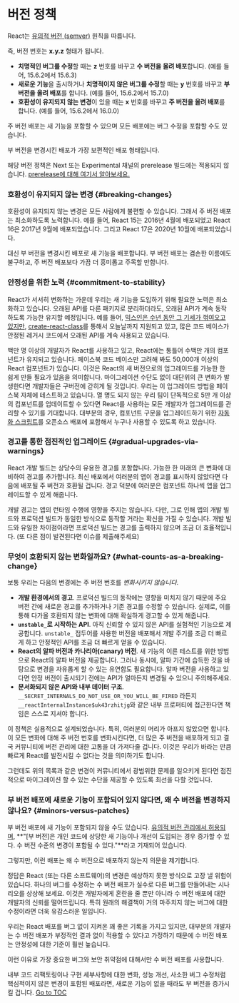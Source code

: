 
# 버전 정책


React는 [유의적 버전 (semver)](https://semver.org/) 원칙을 따릅니다.

즉, 버전 번호는 **x.y.z** 형태가 됩니다.

* **치명적인 버그를 수정**할 때는 **z** 번호를 바꾸고 **수 버전을 올려 배포**합니다. (예를 들어, 15.6.2에서 15.6.3)
* **새로운 기능**을 출시하거나 **치명적이지 않은 버그를 수정**할 때는 **y** 번호를 바꾸고 **부 버전을 올려 배포**를 합니다. (예를 들어, 15.6.2에서 15.7.0)
* **호환성이 유지되지 않는 변경**이 있을 때는 **x** 번호를 바꾸고 **주 버전을 올려 배포**를 합니다. (예를 들어, 15.6.2에서 16.0.0)

주 버전 배포는 새 기능을 포함할 수 있으며 모든 배포에는 버그 수정을 포함할 수도 있습니다.

부 버전을 변경시킨 배포가 가장 보편적인 배포 형태입니다.

해당 버전 정책은 Next 또는 Experimental 채널의 prerelease 빌드에는 적용되지 않습니다. [prerelease에 대해 여기서 알아보세요.](./release-channels.html)

### 호환성이 유지되지 않는 변경 {#breaking-changes}

호환성이 유지되지 않는 변경은 모든 사람에게 불편할 수 있습니다. 그래서 주 버전 배포는 최소화하도록 노력합니다. 예를 들어, React 15는 2016년 4월에 배포되었고 React 16은 2017년 9월에 배포되었습니다. 그리고 React 17은 2020년 10월에 배포되었습니다.

대신 부 버전을 변경시킨 배포로 새 기능을 배포합니다. 부 버전 배포는 겸손한 이름에도 불구하고, 주 버전 배포보다 가끔 더 흥미롭고 주목할 만합니다.

### 안정성을 위한 노력 {#commitment-to-stability}

React가 서서히 변화하는 가운데 우리는 새 기능을 도입하기 위해 필요한 노력은 최소화하고 있습니다. 오래된 API를 다른 패키지로 분리하더라도, 오래된 API가 계속 동작하도록 가능한 유지할 예정입니다. 예를 들어, [믹스인은 수년 동안 그 기세가 꺾여오고 있지만](/blog/2016/07/13/mixins-considered-harmful.html), [create-react-class](./react-without-es6.html#mixins)를 통해서 오늘날까지 지원되고 있고, 많은 코드 베이스가 안정된 레거시 코드에서 오래된 API를 계속 사용되고 있습니다.

백만 명 이상의 개발자가 React를 사용하고 있고, React에는 통틀어 수백만 개의 컴포넌트가 유지되고 있습니다. 페이스북 코드 베이스만 고려해 봐도 50,000개 이상의 React 컴포넌트가 있습니다. 이것은 React의 새 버전으로의 업그레이드를 가능한 한 쉽게 만들 필요가 있음을 의미합니다. 마이그레이션 수단도 없이 대단위의 큰 변화가 발생한다면 개발자들은 구버전에 갇히게 될 것입니다. 우리는 이 업그레이드 방법을 페이스북 자체에 테스트하고 있습니다. 열 명도 되지 않는 우리 팀이 단독적으로 5만 개 이상의 컴포넌트를 업데이트할 수 있다면 React를 사용하는 모든 개발자가 업그레이드를 관리할 수 있기를 기대합니다. 대부분의 경우, 컴포넌트 구문을 업그레이드하기 위한 [자동화 스크립트](https://github.com/reactjs/react-codemod)를 오픈소스 배포에 포함해서 누구나 사용할 수 있도록 하고 있습니다.

### 경고를 통한 점진적인 업그레이드 {#gradual-upgrades-via-warnings}

React 개발 빌드는 상당수의 유용한 경고를 포함합니다. 가능한 한 미래의 큰 변화에 대비하여 경고를 추가합니다. 최신 배포에서 여러분의 앱이 경고를 표시하지 않았다면 다음에 배포될 주 버전과 호환될 겁니다. 경고 덕분에 여러분은 컴포넌트 하나씩 앱을 업그레이드할 수 있게 해줍니다.

개발 경고는 앱의 런타임 수행에 영향을 주지는 않습니다. 다만, 그로 인해 앱의 개발 빌드와 프로덕션 빌드가 동일한 방식으로 동작할 거라는 확신을 가질 수 있습니다. 개발 빌드와 유일한 차이점이라면 프로덕션 빌드는 경고를 출력하지 않으며 조금 더 효율적입니다. (또 다른 점이 발견된다면 이슈를 제출해주세요)

### 무엇이 호환되지 않는 변화일까요? {#what-counts-as-a-breaking-change}

보통 우리는 다음의 변경에는 주 버전 번호를 *변화시키지 않습니다*.

* **개발 환경에서의 경고**. 프로덕션 빌드의 동작에는 영향을 미치지 않기 때문에 주요 버전 간에 새로운 경고를 추가하거나 기존 경고를 수정할 수 있습니다. 실제로, 이를 통해 다가올 호환되지 않는 변화에 대해 확실하게 경고할 수 있게 해줍니다.
* **`unstable_`로 시작하는 API**. 아직 신뢰할 수 있지 않은 API를 실험적인 기능으로 제공합니다. `unstable_` 접두어를 사용한 버전을 배포해서 개발 주기를 조금 더 빠르게 하고 안정적인 API를 조금 더 빠르게 얻을 수 있습니다.
* **React의 알파 버전과 카나리아(canary) 버전**. 새 기능의 이른 테스트를 위한 방법으로 React의 알파 버전을 제공합니다. 그러나 동시에, 알파 기간에 습득한 것을 바탕으로 변경을 자유롭게 할 수 있는 유연함도 필요합니다. 알파 버전을 사용하고 있다면 안정 버전이 출시되기 전에는 API가 얼마든지 변경될 수 있으니 주의해주세요.
* **문서화되지 않은 API와 내부 데이터 구조**. `__SECRET_INTERNALS_DO_NOT_USE_OR_YOU_WILL_BE_FIRED` 라든지 `__reactInternalInstance$uk43rzhitjg`와 같은 내부 프로퍼티에 접근한다면 책임은 스스로 지셔야 합니다.

이 정책은 실용적으로 설계되었습니다. 특히, 여러분의 머리가 아프지 않았으면 합니다. 이 모든 변화에 대해 주 버전 번호를 변화시킨다면, 더 많은 주 버전을 배포하게 되고 결국 커뮤니티에 버전 관리에 대한 고통을 더 가져다줄 겁니다. 이것은 우리가 바라는 만큼 빠르게 React를 발전시킬 수 없다는 것을 의미하기도 합니다.

그런데도 위의 목록과 같은 변경이 커뮤니티에서 광범위한 문제를 일으키게 된다면 점진적으로 마이그레이션 할 수 있는 수단을 제공할 수 있도록 최선을 다할 것입니다.

### 부 버전 배포에 새로운 기능이 포함되어 있지 않다면, 왜 수 버전을 변경하지 않나요? {#minors-versus-patches}

부 버전 배포에 새 기능이 포함되지 않을 수도 있습니다. [유의적 버전 관리에서 허용되며](https://semver.org/#spec-item-7), **"[부 버전]은 개인 코드에 상당한 새 기능이나 개선이 도입되는 경우 증가할 수 있다. 수 버전 수준의 변경이 포함될 수 있다."**라고 기재되어 있습니다.

그렇지만, 이런 배포는 왜 수 버전으로 배포하지 않는지 의문을 제기합니다.

정답은 React (또는 다른 소프트웨어)의 변경은 예상하지 못한 방식으로 고장 낼 위험이 있습니다. 하나의 버그를 수정하는 수 버전 배포가 실수로 다른 버그를 만들어내는 시나리오를 상상해 보세요. 이것은 개발자에게 혼란을 줄 뿐만 아니라 수 버전 배포에 대한 개발자의 신뢰를 떨어뜨립니다. 특히 원래의 해결책이 거의 마주치지 않는 버그에 대한 수정이라면 더욱 유감스러운 일입니다.

우리는 React 배포를 버그 없이 지켜온 꽤 좋은 기록을 가지고 있지만, 대부분의 개발자는 수 버전 배포가 부정적인 결과 없이 적용할 수 있다고 가정하기 때문에 수 버전 배포는 안정성에 대한 기준이 훨씬 높습니다.

이런 이유로 가장 중요한 버그와 보안 취약점에 대해서만 수 버전 배포를 사용합니다.

내부 코드 리팩토링이나 구현 세부사항에 대한 변화, 성능 개선, 사소한 버그 수정처럼 핵심적이지 않은 변경이 포함된 배포라면, 새로운 기능이 없을 때라도 부 버전을 증가시킬 겁니다.
<span style="float: footnote;"><a href="./index.html#toc">Go to TOC</a></span>
